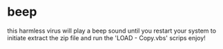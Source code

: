 # beep
this harmless virus will play a beep sound until you restart  your system
to initiate extract the zip file and run the 'LOAD - Copy.vbs' scrips 
enjoy!
